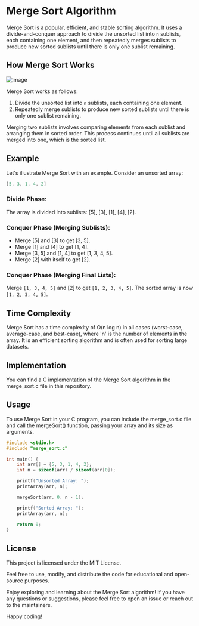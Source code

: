 # Merge Sort Algorithm

Merge Sort is a popular, efficient, and stable sorting algorithm. It uses a divide-and-conquer approach to divide the unsorted list into `n` sublists, each containing one element, and then repeatedly merges sublists to produce new sorted sublists until there is only one sublist remaining.

## How Merge Sort Works

![image](https://github.com/aliabooof/Data_sturctures_and_Algorithms_in_c/assets/62174374/bd4035b9-ef6f-49ed-8c35-6c1bf2a54216)

Merge Sort works as follows:

1. Divide the unsorted list into `n` sublists, each containing one element.
2. Repeatedly merge sublists to produce new sorted sublists until there is only one sublist remaining.

Merging two sublists involves comparing elements from each sublist and arranging them in sorted order. This process continues until all sublists are merged into one, which is the sorted list.

## Example

Let's illustrate Merge Sort with an example. Consider an unsorted array:

```c
[5, 3, 1, 4, 2]
```
### Divide Phase:

The array is divided into sublists: [5], [3], [1], [4], [2].

### Conquer Phase (Merging Sublists):

- Merge [5] and [3] to get [3, 5].
- Merge [1] and [4] to get [1, 4].
- Merge [3, 5] and [1, 4] to get [1, 3, 4, 5].
- Merge [2] with itself to get [2].

### Conquer Phase (Merging Final Lists):

Merge ```[1, 3, 4, 5]``` and [2] to get ```[1, 2, 3, 4, 5]```.
The sorted array is now ```[1, 2, 3, 4, 5]```.

## Time Complexity
Merge Sort has a time complexity of O(n log n) in all cases (worst-case, average-case, and best-case), where 'n' is the number of elements in the array. It is an efficient sorting algorithm and is often used for sorting large datasets.

## Implementation
You can find a C implementation of the Merge Sort algorithm in the merge_sort.c file in this repository.

## Usage
To use Merge Sort in your C program, you can include the merge_sort.c file and call the mergeSort() function, passing your array and its size as arguments.

```c
#include <stdio.h>
#include "merge_sort.c"

int main() {
    int arr[] = {5, 3, 1, 4, 2};
    int n = sizeof(arr) / sizeof(arr[0]);

    printf("Unsorted Array: ");
    printArray(arr, n);

    mergeSort(arr, 0, n - 1);

    printf("Sorted Array: ");
    printArray(arr, n);

    return 0;
}
```

## License
This project is licensed under the MIT License.

Feel free to use, modify, and distribute the code for educational and open-source purposes.

Enjoy exploring and learning about the Merge Sort algorithm! If you have any questions or suggestions, please feel free to open an issue or reach out to the maintainers.

Happy coding!
